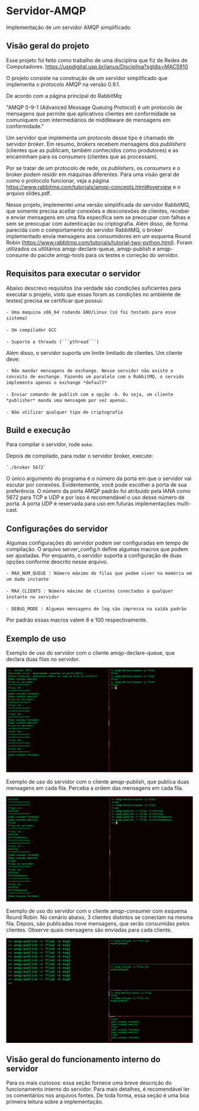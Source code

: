 # Servidor-AMQP

Implementação de um servidor AMQP simplificado

## Visão geral do projeto

Esse projeto foi feito como trabalho de uma disciplina que fiz de Redes de Computadores.
https://uspdigital.usp.br/janus/Disciplina?sgldis=MAC5910

O projeto consiste na construção de um servidor simplificado que implementa o protocolo AMQP na versão 0.9.1.

De acordo com a página principal do RabbitMq: 

"AMQP 0-9-1 (Advanced Message Queuing Protocol) é um protocolo de mensagens que permite que aplicativos clientes em conformidade se comuniquem com intermediários de middleware de mensagens em conformidade."

Um servidor que implementa um protocolo desse tipo é chamado de servidor *broker*. Em resumo, *brokers* recebem mensagens dos *publishers* (clientes que as publicam, também conhecidos como produtores) e as encaminham para os *consumers* (clientes que as processam).

Por se tratar de um protocolo de rede, os *publishers*, os *consumers* e o broker podem residir em máquinas diferentes. Para uma visão geral de como o protocolo funcionar, veja a página https://www.rabbitmq.com/tutorials/amqp-concepts.html#overview e o arquivo slides.pdf.

Nesse projeto, implementei uma versão simplificada do servidor RabbitMQ, que somente precisa aceitar conexões e desconexões de clientes, receber e enviar mensagens em uma fila especı́fica sem se preocupar com falhas e sem se preocupar com autenticação ou criptografia. Além disso, de forma parecida com o comportamento do servidor RabbitMQ, o broker implementado envia mensagens aos consumidores em um esquema Round Robin (https://www.rabbitmq.com/tutorials/tutorial-two-python.html). Foram utilizados os utilitários amqp-declare-queue, amqp-publish e amqp-consume do pacote amqp-tools para os testes e correção do servidor.

## Requisitos para executar o servidor

Abaixo descrevo requisitos (na verdade são condições suficientes para executar o projeto, visto que essas foram as condições no ambiente de testes) precisa se certificar que possui: 

    - Uma maquina x86_64 rodando GNU/Linux (só foi testado para esse sistema)

    - Um compilador GCC

    - Suporte a threads (```pthread```)

Além disso, o servidor suporta um limite limitado de clientes. Um cliente deve:

    - Não mandar mensagens de exchange. Nesse servidor não existe o conceito de exchange. Fazendo um paralelo com o RabbitMQ, o servido implementa apenas o exchange *default*

    - Enviar comando de publish com a opção -b. Ou seja, um cliente *publisher* manda uma mensagem por vez apenas.

    - Não utilizar qualquer tipo de criptografia


## Build e execução

Para compilar o servidor, rode `make`.

Depois de compilado, para rodar o servidor broker, execute:

    `./broker 5672`

O único argumento do programa é o número da porta em que o servidor vai escutar por conexões. Evidentemente, você pode escolher a porta de sua preferência. O número da porta AMQP padrão foi atribuído pela IANA como 5672 para TCP e UDP e por isso é recomendável o uso desse número de porta. A porta UDP é reservada para uso em futuras implementações multi-cast.

## Configurações do servidor

Algumas configurações do servidor podem ser configuradas em tempo de compilação. O arquivo server_config.h define algumas macros que podem ser ajustadas. Por enquanto, o servidor suporta a configuração de duas opções conforme descrito nesse arquivo.

    - MAX_NUM_QUEUE : Número máximo de filas que podem viver na memória em um dado instante 

    - MAX_CLIENTS : Número máximo de clientes conectados a qualquer instante no servidor

    - DEBUG_MODE : Algumas mensagens de log são impressa na saída padrão

Por padrão essas macros valem 8 e 100 respectivamente.


## Exemplo de uso 

Exemplo de uso do servidor com o cliente amqp-declare-queue, que declara duas filas no servidor.

![](https://github.com/paulohdosanjos/Servidor-AMQP/blob/main/img/declare.png?raw=true)

Exemplo de uso do servidor com o cliente amqp-publish, que publica duas mensagens em cada fila. Perceba a ordem das mensagens em cada fila.

![](https://github.com/paulohdosanjos/Servidor-AMQP/blob/main/img/publish.png?raw=true)

Exemplo de uso do servidor com o cliente amqp-consumer com esquema Round Robin. No cenário abaixo, 3 clientes distintos se conectam na mesma fila. Depois, são publicadas nove mensagens, que serão consumidas pelos clientes. Observe quais mensagens são enviadas para cada cliente. 

![](https://github.com/paulohdosanjos/Servidor-AMQP/blob/main/img/roundrobin.png?raw=true)

## Visão geral do funcionamento interno do servidor 

Para os mais curiosos: essa seção fornece uma breve descrição do funcionamento interno do servidor. Para mais detalhes, é recomendável ler os comentários nos arquivos fontes. De toda forma, essa seção é uma boa primeira leitura sobre a implementação.







